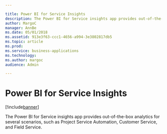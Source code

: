 ```yaml
---

title: Power BI for Service Insights
description: The Power BI for Service insights app provides out-of-the-box analytics for several scenarios, such as Project Service Automation, Customer Service, and Field Service.
author: MargoC
manager: AnnBe
ms.date: 05/01/2018
ms.assetid: 913e3f63-ccc1-4656-a994-3e3802817db5
ms.topic: article
ms.prod: 
ms.service: business-applications
ms.technology: 
ms.author: margoc
audience: Admin

---
```

#  Power BI for Service Insights




[!include[banner](../../../includes/banner.md)]

The Power BI for Service insights app provides out-of-the-box analytics for
several scenarios, such as Project Service Automation, Customer Service, and
Field Service.
